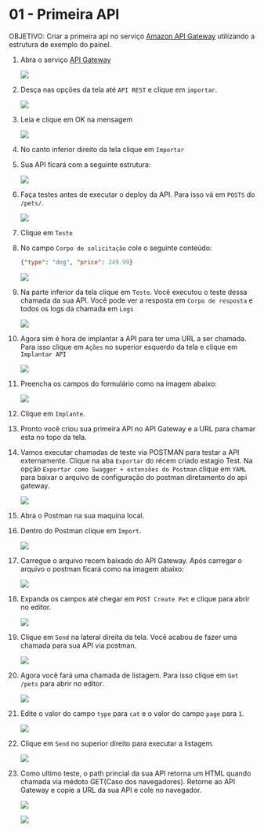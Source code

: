 # 01 - Primeira API

OBJETIVO: Criar a primeira api no serviço [Amazon API Gateway](https://aws.amazon.com/pt/api-gateway/) utilizando a estrutura de exemplo do painel.

1. Abra o serviço [API Gateway](https://us-east-1.console.aws.amazon.com/apigateway/main/apis?region=us-east-1)
    
    ![](img/1.png)

2. Desça nas opções da tela até `API REST` e clique em `importar`.
   
   ![](img/2.png)

3. Leia e clique em OK na mensagem
   
   ![](img/3.png)

4. No canto inferior direito da tela clique em `Importar`
5. Sua API ficará com a seguinte estrutura:
   
   ![](img/4.png)

6. Faça testes antes de executar o deploy da API. Para isso vá em `POSTS` do `/pets/`.
   
   ![](img/5.png)

7. Clique em `Teste`
8. No campo `Corpo de solicitação` cole o seguinte conteúdo:
   ``` json
   {"type": "dog", "price": 249.99}
   ```
    ![](img/6.png)
9. Na parte inferior da tela clique em `Teste`. Você executou o teste dessa chamada da sua API. Você pode ver a resposta em `Corpo de resposta` e todos os logs da chamada em `Logs`
    
    ![](img/7.png)

10. Agora sim é hora de implantar a API para ter uma URL a ser chamada. Para isso clique em `Ações` no superior esquerdo da tela e clique em `Implantar API`
    
    ![](img/8.png)

11. Preencha os campos do formulário como na imagem abaixo:

    ![](img/9.png)

12. Clique em `Implante`.
13. Pronto você criou sua primeira API no API Gateway e a URL para chamar esta no topo da tela.
14. Vamos executar chamadas de teste via POSTMAN para testar a API externamente. Clique na aba `Exportar` do récem criado estagio Test. Na opção `Exportar como Swagger + extensões do Postman` clique em `YAML` para baixar o arquivo de configuração do postman diretamento do api gateway.

    ![](img/10.png)

15. Abra o Postman na sua maquina local. 
16. Dentro do Postman clique em `Import`.
    
    ![](img/11.png)

17. Carregue o arquivo recem baixado do API Gateway. Após carregar o arquivo o postman ficará como na imagem abaixo:
    
    ![](img/12.png)

18. Expanda os campos até chegar em `POST Create Pet` e clique para abrir no editor.
    
    ![](img/13.png)

19. Clique em `Send` na lateral direita da tela. Você acabou de fazer uma chamada para sua API via postman.
    
    ![](img/14.png)
20. Agora você fará uma chamada de listagem. Para isso clique em `Get /pets` para abrir no editor.

    ![](img/15.png)

21. Edite o valor do campo `type` para `cat` e o valor do campo `page` para `1`.
    
    ![](img/16.png)

22. Clique em `Send` no superior direito para executar a listagem.

    ![](img/17.png)

23. Como ultimo teste, o path princial da sua API retorna um HTML quando chamada via médoto GET(Caso dos navegadores). Retorne ao API Gateway e copie a URL da sua API e cole no navegador.
    
    ![](img/18.png)

    ![](img/19.png)

